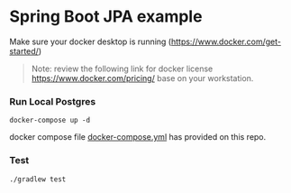 # Spring Boot JPA example


Make sure your docker desktop is running (https://www.docker.com/get-started/)

> Note: review the following link for docker license https://www.docker.com/pricing/ base on your workstation.

### Run Local Postgres

```shell
docker-compose up -d
```

docker compose file [docker-compose.yml](docker-compose.yml) has provided on this repo. 

### Test

```shell
./gradlew test
```